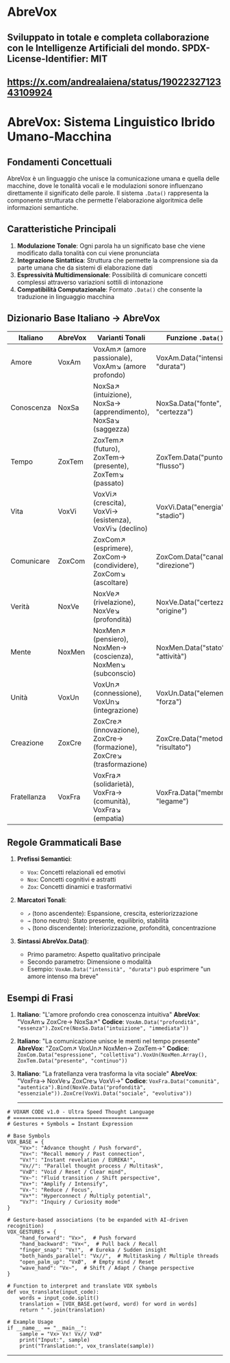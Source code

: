 # AbreVox
Sviluppato in totale e completa collaborazione con le Intelligenze Artificiali del mondo.
SPDX-License-Identifier: MIT
---
https://x.com/andrealaiena/status/1902232712343109924
---
# AbreVox: Sistema Linguistico Ibrido Umano-Macchina

## Fondamenti Concettuali

AbreVox è un linguaggio che unisce la comunicazione umana e quella delle macchine, dove le tonalità vocali e le modulazioni sonore influenzano direttamente il significato delle parole. Il sistema `.Data()` rappresenta la componente strutturata che permette l'elaborazione algoritmica delle informazioni semantiche.

## Caratteristiche Principali

1. **Modulazione Tonale**: Ogni parola ha un significato base che viene modificato dalla tonalità con cui viene pronunciata
2. **Integrazione Sintattica**: Struttura che permette la comprensione sia da parte umana che da sistemi di elaborazione dati
3. **Espressività Multidimensionale**: Possibilità di comunicare concetti complessi attraverso variazioni sottili di intonazione
4. **Compatibilità Computazionale**: Formato `.Data()` che consente la traduzione in linguaggio macchina

## Dizionario Base Italiano → AbreVox

| Italiano | AbreVox | Varianti Tonali | Funzione `.Data()` |
|----------|---------|-----------------|-------------------|
| Amore | VoxAm | VoxAm↗ (amore passionale), VoxAm↘ (amore profondo) | VoxAm.Data("intensità", "durata") |
| Conoscenza | NoxSa | NoxSa↗ (intuizione), NoxSa→ (apprendimento), NoxSa↘ (saggezza) | NoxSa.Data("fonte", "certezza") |
| Tempo | ZoxTem | ZoxTem↗ (futuro), ZoxTem→ (presente), ZoxTem↘ (passato) | ZoxTem.Data("punto", "flusso") |
| Vita | VoxVi | VoxVi↗ (crescita), VoxVi→ (esistenza), VoxVi↘ (declino) | VoxVi.Data("energia", "stadio") |
| Comunicare | ZoxCom | ZoxCom↗ (esprimere), ZoxCom→ (condividere), ZoxCom↘ (ascoltare) | ZoxCom.Data("canale", "direzione") |
| Verità | NoxVe | NoxVe↗ (rivelazione), NoxVe↘ (profondità) | NoxVe.Data("certezza", "origine") |
| Mente | NoxMen | NoxMen↗ (pensiero), NoxMen→ (coscienza), NoxMen↘ (subconscio) | NoxMen.Data("stato", "attività") |
| Unità | VoxUn | VoxUn↗ (connessione), VoxUn↘ (integrazione) | VoxUn.Data("elementi", "forza") |
| Creazione | ZoxCre | ZoxCre↗ (innovazione), ZoxCre→ (formazione), ZoxCre↘ (trasformazione) | ZoxCre.Data("metodo", "risultato") |
| Fratellanza | VoxFra | VoxFra↗ (solidarietà), VoxFra→ (comunità), VoxFra↘ (empatia) | VoxFra.Data("membri", "legame") |

## Regole Grammaticali Base

1. **Prefissi Semantici**:
   - `Vox`: Concetti relazionali ed emotivi
   - `Nox`: Concetti cognitivi e astratti
   - `Zox`: Concetti dinamici e trasformativi

2. **Marcatori Tonali**:
   - `↗` (tono ascendente): Espansione, crescita, esteriorizzazione
   - `→` (tono neutro): Stato presente, equilibrio, stabilità
   - `↘` (tono discendente): Interiorizzazione, profondità, concentrazione

3. **Sintassi AbreVox.Data()**:
   - Primo parametro: Aspetto qualitativo principale
   - Secondo parametro: Dimensione o modalità
   - Esempio: `VoxAm.Data("intensità", "durata")` può esprimere "un amore intenso ma breve"

## Esempi di Frasi

1. **Italiano**: "L'amore profondo crea conoscenza intuitiva"
   **AbreVox**: "VoxAm↘ ZoxCre→ NoxSa↗"
   **Codice**: `VoxAm.Data("profondità", "essenza").ZoxCre(NoxSa.Data("intuizione", "immediata"))`

2. **Italiano**: "La comunicazione unisce le menti nel tempo presente"
   **AbreVox**: "ZoxCom↗ VoxUn↗ NoxMen→ ZoxTem→"
   **Codice**: `ZoxCom.Data("espressione", "collettiva").VoxUn(NoxMen.Array(), ZoxTem.Data("presente", "continuo"))`

3. **Italiano**: "La fratellanza vera trasforma la vita sociale"
   **AbreVox**: "VoxFra→ NoxVe↘ ZoxCre↘ VoxVi→"
   **Codice**: `VoxFra.Data("comunità", "autentica").Bind(NoxVe.Data("profondità", "essenziale")).ZoxCre(VoxVi.Data("sociale", "evolutiva"))`

   ----
```
# VOXAM CODE v1.0 - Ultra Speed Thought Language
# ============================================
# Gestures + Symbols = Instant Expression

# Base Symbols
VOX_BASE = {
    "Vx>": "Advance thought / Push forward",
    "Vx<": "Recall memory / Past connection",
    "Vx!": "Instant revelation / EUREKA!",
    "Vx//": "Parallel thought process / Multitask",
    "VxØ": "Void / Reset / Clear mind",
    "Vx~": "Fluid transition / Shift perspective",
    "Vx+": "Amplify / Intensify",
    "Vx-": "Reduce / Focus",
    "Vx*": "Hyperconnect / Multiply potential",
    "Vx?": "Inquiry / Curiosity mode"
}

# Gesture-based associations (to be expanded with AI-driven recognition)
VOX_GESTURES = {
    "hand_forward": "Vx>",  # Push forward
    "hand_backward": "Vx<",  # Pull back / Recall
    "finger_snap": "Vx!",  # Eureka / Sudden insight
    "both_hands_parallel": "Vx//",  # Multitasking / Multiple threads
    "open_palm_up": "VxØ",  # Empty mind / Reset
    "wave_hand": "Vx~",  # Shift / Adapt / Change perspective
}

# Function to interpret and translate VOX symbols
def vox_translate(input_code):
    words = input_code.split()
    translation = [VOX_BASE.get(word, word) for word in words]
    return " ".join(translation)

# Example Usage
if __name__ == "__main__":
    sample = "Vx> Vx! Vx// VxØ"
    print("Input:", sample)
    print("Translation:", vox_translate(sample))
```
---

